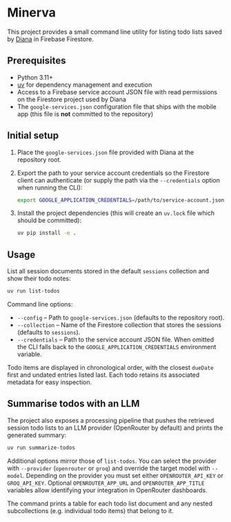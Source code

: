 # Minerva

This project provides a small command line utility for listing todo lists saved by
[Diana](https://github.com/fcrescio/Diana) in Firebase Firestore.

## Prerequisites

* Python 3.11+
* [uv](https://docs.astral.sh/uv/) for dependency management and execution
* Access to a Firebase service account JSON file with read permissions on the
  Firestore project used by Diana
* The `google-services.json` configuration file that ships with the mobile app
  (this file is **not** committed to the repository)

## Initial setup

1. Place the `google-services.json` file provided with Diana at the repository root.
2. Export the path to your service account credentials so the Firestore client can
   authenticate (or supply the path via the `--credentials` option when running the
   CLI):

   ```bash
   export GOOGLE_APPLICATION_CREDENTIALS=/path/to/service-account.json
   ```
3. Install the project dependencies (this will create an `uv.lock` file which should be
   committed):

   ```bash
   uv pip install -e .
   ```

## Usage

List all session documents stored in the default `sessions` collection and show their todo notes:

```bash
uv run list-todos
```

Command line options:

* `--config` – Path to `google-services.json` (defaults to the repository root).
* `--collection` – Name of the Firestore collection that stores the sessions
  (defaults to `sessions`).
* `--credentials` – Path to the service account JSON file. When omitted the CLI falls
  back to the `GOOGLE_APPLICATION_CREDENTIALS` environment variable.

Todo items are displayed in chronological order, with the closest `dueDate` first
and undated entries listed last. Each todo retains its associated metadata for
easy inspection.

## Summarise todos with an LLM

The project also exposes a processing pipeline that pushes the retrieved session
todo lists to an LLM provider (OpenRouter by default) and prints the generated
summary:

```bash
uv run summarize-todos
```

Additional options mirror those of `list-todos`. You can select the provider with
`--provider` (`openrouter` or `groq`) and override the target model with
`--model`. Depending on the provider you must set either `OPENROUTER_API_KEY` or
`GROQ_API_KEY`. Optional `OPENROUTER_APP_URL` and `OPENROUTER_APP_TITLE`
variables allow identifying your integration in OpenRouter dashboards.

The command prints a table for each todo list document and any nested subcollections
(e.g. individual todo items) that belong to it.
